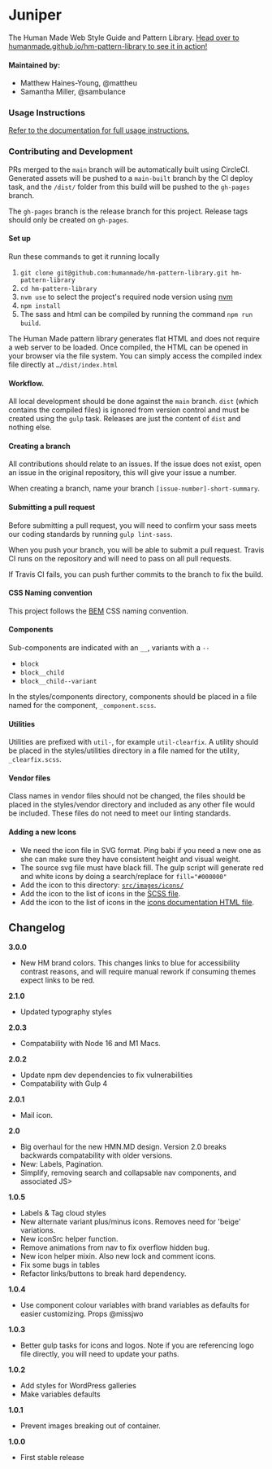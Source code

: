 # Juniper

The Human Made Web Style Guide and Pattern Library. [Head over to humanmade.github.io/hm-pattern-library to see it in action!](https://humanmade.github.io/hm-pattern-library/)

#### Maintained by:

* Matthew Haines-Young, @mattheu
* Samantha Miller, @sambulance

### Usage Instructions

[Refer to the documentation for full usage instructions.](https://humanmade.github.io/hm-pattern-library/pages/instructions.html)

### Contributing and Development

PRs merged to the `main` branch will be automatically built using CircleCI. Generated assets will be pushed to a `main-built` branch by the CI deploy task, and the `/dist/` folder from this build will be pushed to the `gh-pages` branch.

The `gh-pages` branch is the release branch for this project. Release tags should only be created on `gh-pages`.

#### Set up

Run these commands to get it running locally

1. `git clone git@github.com:humanmade/hm-pattern-library.git hm-pattern-library`
1. `cd hm-pattern-library`
2. `nvm use` to select the project's required node version using [nvm](https://github.com/nvm-sh/nvm)
4. `npm install`
5. The sass and html can be compiled by running the command `npm run build`.

The Human Made pattern library generates flat HTML and does not require a web server to be loaded. Once compiled, the HTML can be opened in your browser via the file system. You can simply access the compiled index file directly at `…/dist/index.html`

#### Workflow.

All local development should be done against the `main` branch. `dist` (which contains the compiled files) is ignored from version control and must be created using the `gulp` task. Releases are just the content of `dist` and nothing else.

#### Creating a branch

All contributions should relate to an issues. If the issue does not exist, open an issue in the original repository, this will give your issue a number.

When creating a branch, name your branch `[issue-number]-short-summary`.

#### Submitting a pull request

Before submitting a pull request, you will need to confirm your sass meets our coding standards by running `gulp lint-sass`.

When you push your branch, you will be able to submit a pull request. Travis CI runs on the repository and will need to pass on all pull requests.

If Travis CI fails, you can push further commits to the branch to fix the build.

#### CSS Naming convention

This project follows the [BEM](http://getbem.com/) CSS naming convention.

#### Components

Sub-components are indicated with an `__`, variants with a `--`

* `block`
* `block__child`
* `block__child--variant`

In the styles/components directory, components should be placed in a file named for the component, `_component.scss`.

#### Utilities

Utilities are prefixed with `util-`, for example `util-clearfix`. A utility should be placed in the styles/utilities directory in a file named for the utility, `_clearfix.scss`.

#### Vendor files

Class names in vendor files should not be changed, the files should be placed in the styles/vendor directory and included as any other file would be included. These files do not need to meet our linting standards.

#### Adding a new Icons

* We need the icon file in SVG format. Ping babi if you need a new one as she can make sure they have consistent height and visual weight.
* The source svg file must have black fill. The gulp script will generate red and white icons by doing a search/replace for `fill="#000000"`
* Add the icon to this directory: [`src/images/icons/`](https://github.com/humanmade/hm-pattern-library/tree/main/src/images/icons)
* Add the icon to the list of icons in the [SCSS file](https://github.com/humanmade/hm-pattern-library/blob/main/src/styles/utilities/_icons.scss#L13).
* Add the icon to the list of icons in the [icons documentation HTML file](https://github.com/humanmade/hm-pattern-library/blob/main/src/html/pages/icons.html#L21).

## Changelog

**3.0.0**

* New HM brand colors. This changes links to blue for accessibility contrast reasons, and will require manual rework if consuming themes expect links to be red.

**2.1.0**

* Updated typography styles

**2.0.3**

* Compatability with Node 16 and M1 Macs.

**2.0.2**

* Update npm dev dependencies to fix vulnerabilities
* Compatability with Gulp 4

**2.0.1**

* Mail icon.

**2.0**

* Big overhaul for the new HMN.MD design. Version 2.0 breaks backwards compatability with older versions.
* New: Labels, Pagination.
* Simplify, removing search and collapsable nav components, and associated JS>

**1.0.5**

* Labels & Tag cloud styles
* New alternate variant plus/minus icons. Removes need for 'beige' variations.
* New iconSrc helper function.
* Remove animations from nav to fix overflow hidden bug.
* New icon helper mixin. Also new lock and comment icons.
* Fix some bugs in tables
* Refactor links/buttons to break hard dependency.

**1.0.4**

* Use component colour variables with brand variables as defaults for easier customizing. Props @missjwo

**1.0.3**

* Better gulp tasks for icons and logos. Note if you are referencing logo file directly, you will need to update your paths.

**1.0.2**

* Add styles for WordPress galleries
* Make variables defaults

**1.0.1**

* Prevent images breaking out of container.

**1.0.0**

* First stable release
